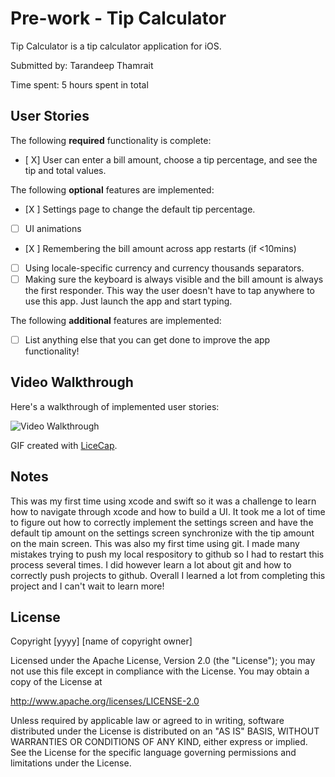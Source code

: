 # Pre-work - Tip Calculator

Tip Calculator is a tip calculator application for iOS.

Submitted by: Tarandeep Thamrait

Time spent: 5 hours spent in total

## User Stories

The following **required** functionality is complete:

* [ X] User can enter a bill amount, choose a tip percentage, and see the tip and total values.

The following **optional** features are implemented:
* [X ] Settings page to change the default tip percentage.
* [ ] UI animations
* [X ] Remembering the bill amount across app restarts (if <10mins)
* [ ] Using locale-specific currency and currency thousands separators.
* [ ] Making sure the keyboard is always visible and the bill amount is always the first responder. This way the user doesn't have to tap anywhere to use this app. Just launch the app and start typing.

The following **additional** features are implemented:

- [ ] List anything else that you can get done to improve the app functionality!

## Video Walkthrough 

Here's a walkthrough of implemented user stories:


<img src='https://media.giphy.com/media/9rnAbu6KiZKLMBA66X/giphy.gif' title='Video Walkthrough' width='' alt='Video Walkthrough' />



GIF created with [LiceCap](http://www.cockos.com/licecap/).

## Notes

This was my first time using xcode and swift so it was a challenge to learn how to navigate through xcode and how to build a UI.
It took me a lot of time to figure out how to correctly implement the settings screen and have the default tip amount on the settings screen synchronize with the tip amount on the main screen.
This was also my first time using git. I made many mistakes trying to push my local respository to github so I had to restart this process several times. I did however learn a lot about git and how to correctly push projects to github.
Overall I learned a lot from completing this project and I can't wait to learn more!

## License

Copyright [yyyy] [name of copyright owner]

Licensed under the Apache License, Version 2.0 (the "License");
you may not use this file except in compliance with the License.
You may obtain a copy of the License at

http://www.apache.org/licenses/LICENSE-2.0

Unless required by applicable law or agreed to in writing, software
distributed under the License is distributed on an "AS IS" BASIS,
WITHOUT WARRANTIES OR CONDITIONS OF ANY KIND, either express or implied.
See the License for the specific language governing permissions and
limitations under the License.
